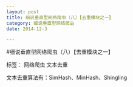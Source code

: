 ```yaml
---
layout: post
title: 细说垂直型网络爬虫（八）【去重模块之一】
category: 细说垂直型网络爬虫
date: 2014-12-3

---
```


#细说垂直型网络爬虫（八）【去重模块之一】

标签： 网络爬虫 文本去重

文本去重算法有：SimHash、MinHash、Shingling 
<!-- more -->








